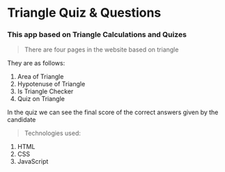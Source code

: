 # Triangle Quiz & Questions

### This app based on Triangle Calculations and Quizes

> There are four pages in the website based on triangle

They are as follows:

1. Area of Triangle
2. Hypotenuse of Triangle
3. Is Triangle Checker
4. Quiz on Triangle

In the quiz we can see the final score of the correct answers given by the candidate

> Technologies used:

1. HTML
2. CSS
3. JavaScript


